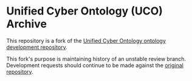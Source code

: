 # Unified Cyber Ontology (UCO) Archive

This repository is a fork of the [Unified Cyber Ontology ontology development repository](https://github.com/ucoProject/UCO/).

This fork's purpose is maintaining history of an unstable review branch.  Development requests should continue to be made against the [original repository](https://github.com/ucoProject/UCO/).
